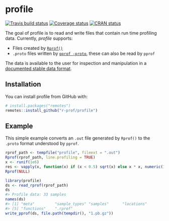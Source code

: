 
<!-- README.md is generated from README.Rmd. Please edit that file -->
profile
=======

[![Travis build status](https://travis-ci.org/r-prof/profile.svg?branch=master)](https://travis-ci.org/r-prof/profile) [![Coverage status](https://codecov.io/gh/r-prof/profile/branch/master/graph/badge.svg)](https://codecov.io/github/r-prof/profile?branch=master) [![CRAN status](http://www.r-pkg.org/badges/version/profile)](https://cran.r-project.org/package=profile)

The goal of profile is to read and write files that contain run time profiling data. Currently, *profile* supports:

-   Files created by [`Rprof()`](https://www.rdocumentation.org/packages/utils/versions/3.4.3/topics/Rprof)
-   `.proto` files written by [`pprof -proto`](https://github.com/google/pprof), these can also be read by `pprof`

The data is available to the user for inspection and manipulation in a [documented stable data format](https://r-prof.github.io/profile/reference/validate_profile.html).

Installation
------------

You can install profile from GitHub with:

``` r
# install.packages("remotes")
remotes::install_github("r-prof/profile")
```

Example
-------

This simple example converts an `.out` file generated by `Rprof()` to the `.proto` format understood by `pprof`.

``` r
rprof_path <- tempfile("profile", fileext = ".out")
Rprof(rprof_path, line.profiling = TRUE)
x <- runif(1e6)
res <- vapply(x, function(x) if (x < 0.5) sqrt(x) else x * x, numeric(1))
Rprof(NULL)

library(profile)
ds <- read_rprof(rprof_path)
ds
#> Profile data: 33 samples
names(ds)
#> [1] "meta"         "sample_types" "samples"      "locations"   
#> [5] "functions"    ".rprof"
write_pprof(ds, file.path(tempdir(), "1.pb.gz"))
```
